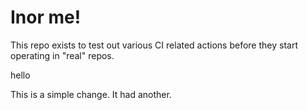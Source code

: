 # Inor me!

This repo exists to test out various CI related actions before they start operating in "real" repos.


hello

<!--

ponylang/action-testing@0.48.4

corral add github.com/ponylang/action-testing.git --version 0.48.4

other stuff

corral add github.com/ponylang/action-testing.git -v 0.48.4

-->

This is a simple change. It had another.

